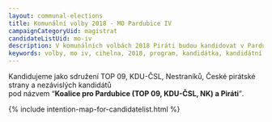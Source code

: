 ```yaml
---
layout: communal-elections
title: Komunální volby 2018 - MO Pardubice IV
campaignCategoryUid: magistrat
candidateListUid: mo-iv
description: V komunálních volbách 2018 Piráti budou kandidovat v Pardubicích. Jak na magistrát, tak i na jednotlivé městské obvody. Prosazujeme transparentní veřejnou správu, participaci veřejnosti, férový přístup ke všem způsobům dopravy a politiku, která využívá možností technologií 21. století pro otevřenou a demokratickou společnost.
keywords: volby, mo iv, cihelna, 2018, program, kandidátka, kandidátní listina, kandidáti, komunální volby
---
```


Kandidujeme jako sdružení TOP 09, KDU-ČSL, Nestraníků, České pirátské strany a
nezávislých kandidátů<br>pod názvem <q>**Koalice pro Pardubice (TOP 09, KDU-ČSL,
NK) a Piráti**</q>.

{% include intention-map-for-candidatelist.html %}